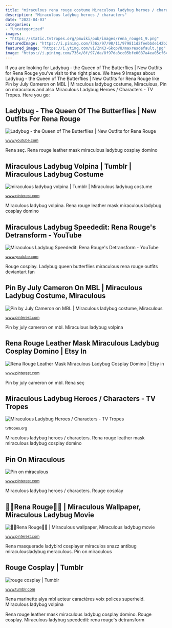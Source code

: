 ```yaml
---
title: "miraculous rena rouge costume Miraculous ladybug heroes / characters"
description: "Miraculous ladybug heroes / characters"
date: "2022-04-03"
categories:
- "Uncategorized"
images:
- "https://static.tvtropes.org/pmwiki/pub/images/rena_rouge1_9.png"
featuredImage: "https://i.pinimg.com/736x/97/98/11/979811d2feebbde142b2dd137782b71c.jpg"
featured_image: "https://i.ytimg.com/vi/ZnK3-GkcpVU/maxresdefault.jpg"
image: "https://i.pinimg.com/736x/8f/97/da/8f97da3cc05bfe0087a4ea05cf64d9e5.jpg"
---
```


If you are looking for Ladybug - the Queen of The Butterflies | New Outfits for Rena Rouge you've visit to the right place. We have 9 Images about Ladybug - the Queen of The Butterflies | New Outfits for Rena Rouge like Pin by July Cameron on MBL | Miraculous ladybug costume, Miraculous, Pin on miraculous and also Miraculous Ladybug Heroes / Characters - TV Tropes. Here you go:

## Ladybug - The Queen Of The Butterflies | New Outfits For Rena Rouge

![Ladybug - the Queen of The Butterflies | New Outfits for Rena Rouge](https://i.ytimg.com/vi/Eq84KGuFjc8/maxresdefault.jpg "Pin on miraculous")

<small>www.youtube.com</small>

Rena seç. Rena rouge leather mask miraculous ladybug cosplay domino

## Miraculous Ladybug Volpina | Tumblr | Miraculous Ladybug Costume

![miraculous ladybug volpina | Tumblr | Miraculous ladybug costume](https://i.pinimg.com/originals/33/6b/e4/336be4e7749605495c559ee6030d2072.png "Miraculous ladybug speededit: rena rouge&#039;s detransform")

<small>www.pinterest.com</small>

Miraculous ladybug volpina. Rena rouge leather mask miraculous ladybug cosplay domino

## Miraculous Ladybug Speededit: Rena Rouge&#039;s Detransform - YouTube

![Miraculous Ladybug Speededit: Rena Rouge&#039;s Detransform - YouTube](https://i.ytimg.com/vi/ZnK3-GkcpVU/maxresdefault.jpg "Miraculous ladybug speededit: rena rouge&#039;s detransform")

<small>www.youtube.com</small>

Rouge cosplay. Ladybug queen butterflies miraculous rena rouge outfits deviantart fan

## Pin By July Cameron On MBL | Miraculous Ladybug Costume, Miraculous

![Pin by July Cameron on MBL | Miraculous ladybug costume, Miraculous](https://i.pinimg.com/736x/8f/97/da/8f97da3cc05bfe0087a4ea05cf64d9e5.jpg "Rena seç")

<small>www.pinterest.com</small>

Pin by july cameron on mbl. Miraculous ladybug volpina

## Rena Rouge Leather Mask Miraculous Ladybug Cosplay Domino | Etsy In

![Rena Rouge Leather Mask Miraculous Ladybug Cosplay Domino | Etsy in](https://i.pinimg.com/originals/9a/75/97/9a7597cc7ac74c87ecda3fb9b8fd5415.jpg "Rena seç")

<small>www.pinterest.com</small>

Pin by july cameron on mbl. Rena seç

## Miraculous Ladybug Heroes / Characters - TV Tropes

![Miraculous Ladybug Heroes / Characters - TV Tropes](https://static.tvtropes.org/pmwiki/pub/images/rena_rouge1_9.png "Pin by july cameron on mbl")

<small>tvtropes.org</small>

Miraculous ladybug heroes / characters. Rena rouge leather mask miraculous ladybug cosplay domino

## Pin On Miraculous

![Pin on miraculous](https://i.pinimg.com/736x/97/98/11/979811d2feebbde142b2dd137782b71c.jpg "Ladybug queen butterflies miraculous rena rouge outfits deviantart fan")

<small>www.pinterest.com</small>

Miraculous ladybug heroes / characters. Rouge cosplay

## 🦊🧡Rena Rouge🧡🦊 | Miraculous Wallpaper, Miraculous Ladybug Movie

![🦊🧡Rena Rouge🧡🦊 | Miraculous wallpaper, Miraculous ladybug movie](https://i.pinimg.com/736x/4d/a9/0a/4da90a75d282179c5ecb78e99df71c2d.jpg "Miraculous ladybug volpina")

<small>www.pinterest.com</small>

Rena masquerade ladybird cosplayer miraculos snazz antibug miraculousladybug meraculous. Pin on miraculous

## Rouge Cosplay | Tumblr

![rouge cosplay | Tumblr](https://64.media.tumblr.com/74bb426da2ec6b52d48ab611a55cb248/tumblr_p9ewco1yGY1u03wono3_500.jpg "Rena seç")

<small>www.tumblr.com</small>

Rena marinette alya mbl acteur caractères voix polices superheld. Miraculous ladybug volpina

Rena rouge leather mask miraculous ladybug cosplay domino. Rouge cosplay. Miraculous ladybug speededit: rena rouge&#039;s detransform
